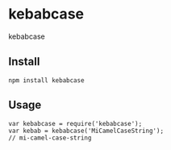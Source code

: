 # kebabcase
kebabcase

## Install

    npm install kebabcase

## Usage

    var kebabcase = require('kebabcase');
    var kebab = kebabcase('MiCamelCaseString');
    // mi-camel-case-string
    